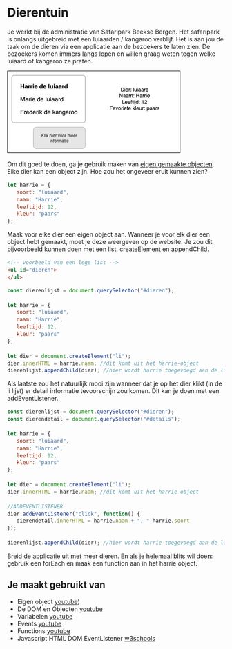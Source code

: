 # Dierentuin
Je werkt bij de administratie van Safaripark Beekse Bergen. Het safaripark is onlangs uitgebreid met een luiaarden / kangaroo verblijf. Het is aan jou de taak om de dieren via een applicatie aan de bezoekers te laten zien. De bezoekers komen immers langs lopen en willen graag weten tegen welke luiaard of kangaroo ze praten.

![Voorbeeld dierentuin app](images/Dierentuin-ui.png)

Om dit goed te doen, ga je gebruik maken van [eigen gemaakte objecten](https://www.youtube.com/watch?v=KK8aaXAdcXQ).
Elke dier kan een object zijn. Hoe zou het ongeveer eruit kunnen zien?

```javascript
let harrie = {
   soort: "luiaard",
   naam: "Harrie",
   leeftijd: 12,
   kleur: "paars"
};
```

Maak voor elke dier een eigen object aan.
Wanneer je voor elk dier een object hebt gemaakt, moet je deze weergeven op de website. Je zou dit bijvoorbeeld kunnen doen met een list, createElement en appendChild.

```html
<!-- voorbeeld van een lege list -->
<ul id="dieren">
</ul>
```

```javascript
const dierenlijst = document.querySelector("#dieren");

let harrie = {
   soort: "luiaard",
   naam: "Harrie",
   leeftijd: 12,
   kleur: "paars"
};

let dier = document.createElement("li");
dier.innerHTML = harrie.naam; //dit komt uit het harrie-object
dierenlijst.appendChild(dier); //hier wordt harrie toegevoegd aan de lijst
```

Als laatste zou het natuurlijk mooi zijn wanneer dat je op het dier klikt (in de li lijst) er detail informatie tevoorschijn zou komen. Dit kan je doen met een addEventListener.

```javascript
const dierenlijst = document.querySelector("#dieren");
const dierendetail = document.querySelector("#details");

let harrie = {
   soort: "luiaard",
   naam: "Harrie",
   leeftijd: 12,
   kleur: "paars"
};

let dier = document.createElement("li");
dier.innerHTML = harrie.naam; //dit komt uit het harrie-object

//ADDEVENTLISTENER
dier.addEventListener("click", function() {
   dierendetail.innerHTML = harrie.naam + ", " harrie.soort
});

dierenlijst.appendChild(dier); //hier wordt harrie toegevoegd aan de lijst
```

Breid de applicatie uit met meer dieren. En als je helemaal blits wil doen: gebruik een forEach en maak een function aan in het harrie object.

## Je maakt gebruikt van
- Eigen object [youtube](https://www.youtube.com/watch?v=KK8aaXAdcXQ))
- De DOM en Objecten [youtube](https://www.youtube.com/watch?v=k81rBKqwDhU)
- Variabelen [youtube](https://www.youtube.com/watch?v=A6YVhg9GgPE)
- Events [youtube](https://www.youtube.com/watch?v=6jYEabxJXxg)
- Functions [youtube](https://www.youtube.com/watch?v=lleIeTMaFRo)
- Javascript HTML DOM EventListener [w3schools](https://www.w3schools.com/js/js_htmldom_eventlistener.asp)